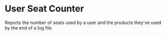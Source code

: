 # User Seat Counter
Reports the number of seats used by a user and the products they've used by the end of a log file.
